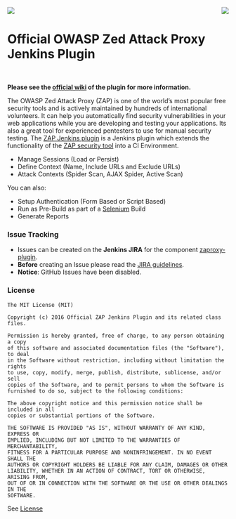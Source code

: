 <a href='https://jenkins.ci.cloudbees.com/job/plugins/job/zaproxy-plugin/' align="top"><img align="right" src='https://jenkins.ci.cloudbees.com/buildStatus/icon?job=plugins/zaproxy-plugin'></a>

<a href='https://www.owasp.org/index.php/OWASP_Zed_Attack_Proxy_Project' align="top"><img align="left" src='https://www.owasp.org/images/1/11/Zap128x128.png'></a>

<br />

Official OWASP Zed Attack Proxy Jenkins Plugin
==============================================

<br />

**Please see the [official wiki](https://wiki.jenkins-ci.org/display/JENKINS/ZAProxy+Plugin) of the plugin for more information.**

The OWASP Zed Attack Proxy (ZAP) is one of the world’s most popular free security tools and is actively maintained by hundreds of international volunteers. It can help you automatically find security vulnerabilities in your web applications while you are developing and testing your applications. Its also a great tool for experienced pentesters to use for manual security testing. The [ZAP Jenkins plugin](https://wiki.jenkins-ci.org/display/JENKINS/ZAProxy+Plugin) is a Jenkins plugin which extends the functionality of the [ZAP security tool](https://www.owasp.org/index.php/OWASP_Zed_Attack_Proxy_Project) into a CI Environment.

  - Manage Sessions (Load or Persist)
  - Define Context (Name, Include URLs and Exclude URLs)
  - Attack Contexts (Spider Scan, AJAX Spider, Active Scan) 

You can also:
  - Setup Authentication (Form Based or Script Based)
  - Run as Pre-Build as part of a [Selenium](http://docs.seleniumhq.org/) Build
  - Generate Reports

### Issue Tracking

* Issues can be created on the <b>Jenkins JIRA</b> for the component [zaproxy-plugin](https://issues.jenkins-ci.org/browse/JENKINS-39416?jql=project%20%3D%20JENKINS%20AND%20status%20in%20(Open%2C%20%22In%20Progress%22%2C%20Reopened)%20AND%20component%20%3D%20zaproxy-plugin).
* <b>Before</b> creating an Issue please read the [JIRA guidelines](https://wiki.jenkins-ci.org/display/JENKINS/How+to+report+an+issue).
* <b>Notice</b>: GitHub Issues have been disabled.

### License

	The MIT License (MIT)
	
	Copyright (c) 2016 Official ZAP Jenkins Plugin and its related class files.
	
	Permission is hereby granted, free of charge, to any person obtaining a copy
	of this software and associated documentation files (the "Software"), to deal
	in the Software without restriction, including without limitation the rights
	to use, copy, modify, merge, publish, distribute, sublicense, and/or sell
	copies of the Software, and to permit persons to whom the Software is
	furnished to do so, subject to the following conditions:
	
	The above copyright notice and this permission notice shall be included in all
	copies or substantial portions of the Software.
	
	THE SOFTWARE IS PROVIDED "AS IS", WITHOUT WARRANTY OF ANY KIND, EXPRESS OR
	IMPLIED, INCLUDING BUT NOT LIMITED TO THE WARRANTIES OF MERCHANTABILITY,
	FITNESS FOR A PARTICULAR PURPOSE AND NONINFRINGEMENT. IN NO EVENT SHALL THE
	AUTHORS OR COPYRIGHT HOLDERS BE LIABLE FOR ANY CLAIM, DAMAGES OR OTHER
	LIABILITY, WHETHER IN AN ACTION OF CONTRACT, TORT OR OTHERWISE, ARISING FROM,
	OUT OF OR IN CONNECTION WITH THE SOFTWARE OR THE USE OR OTHER DEALINGS IN THE
	SOFTWARE.


See [License](LICENSE)